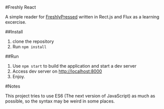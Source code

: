 #Freshly React

A simple reader for [FreshlyPressed](https://wordpress.com/fresh/) written in Rect.js and Flux as a learning excercise.

##Install

1. clone the repository
1. Run `npm install`

##Run

1. Use `npm start` to build the application and start a dev server
2. Access dev server on [http://localhost:8000](http://localhost:8000)
3. Enjoy.

#Notes

This project tries to use ES6 (The next version of JavaScript) as much as possible, so the syntax may be weird in some places.